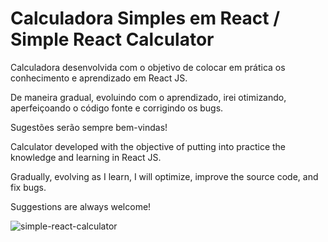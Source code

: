 <h1>Calculadora Simples em React / Simple React Calculator</h1>

<p>Calculadora desenvolvida com o objetivo de colocar em prática os conhecimento e aprendizado em React JS.</p>
<p>De maneira gradual, evoluindo com o aprendizado, irei otimizando, aperfeiçoando o código fonte e corrigindo os bugs.</p>
<p>Sugestões serão sempre  bem-vindas!</p>

<p>Calculator developed with the objective of putting into practice the knowledge and learning in React JS.</p>
<p>Gradually, evolving as I learn, I will optimize, improve the source code, and fix bugs.</p>
<p>Suggestions are always welcome!</>




![simple-react-calculator](https://user-images.githubusercontent.com/7112562/168508940-ca0e9865-0bd9-420f-95a4-9b2a7ee99380.png)

